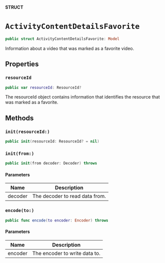 **STRUCT**

# `ActivityContentDetailsFavorite`

```swift
public struct ActivityContentDetailsFavorite: Model
```

Information about a video that was marked as a favorite video.

## Properties
### `resourceId`

```swift
public var resourceId: ResourceId?
```

The resourceId object contains information that identifies the resource that was marked as a favorite.

## Methods
### `init(resourceId:)`

```swift
public init(resourceId: ResourceId? = nil)
```

### `init(from:)`

```swift
public init(from decoder: Decoder) throws
```

#### Parameters

| Name | Description |
| ---- | ----------- |
| decoder | The decoder to read data from. |

### `encode(to:)`

```swift
public func encode(to encoder: Encoder) throws
```

#### Parameters

| Name | Description |
| ---- | ----------- |
| encoder | The encoder to write data to. |